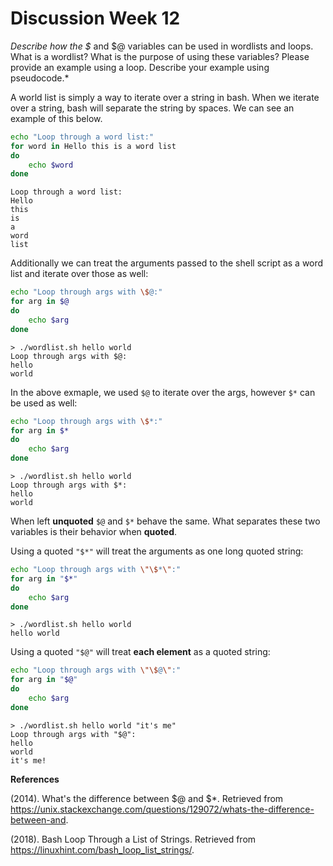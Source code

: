# Discussion Week 12

*Describe how the $* and $@ variables can be used in wordlists and loops. What is a wordlist? What is the purpose of using these variables? Please provide an example using a loop. Describe your example using pseudocode.*

A world list is simply a way to iterate over a string in bash. When we iterate over a string, bash will separate the string by spaces. We can see an example of this below.

```sh
echo "Loop through a word list:"
for word in Hello this is a word list
do
    echo $word
done
```

```
Loop through a word list:
Hello
this
is
a
word
list
```

Additionally we can treat the arguments passed to the shell script as a word list and iterate over those as well:

```sh
echo "Loop through args with \$@:"
for arg in $@
do
    echo $arg
done
```

```
> ./wordlist.sh hello world
Loop through args with $@:
hello
world
```

In the above exmaple, we used `$@` to iterate over the args, however `$*` can be used as well:

```sh
echo "Loop through args with \$*:"
for arg in $*
do
    echo $arg
done
```

```
> ./wordlist.sh hello world
Loop through args with $*:
hello
world
```

When left **unquoted** `$@` and `$*` behave the same. What separates these two variables is their behavior when **quoted**. 

Using a quoted `"$*"` will treat the arguments as one long quoted string:

```sh
echo "Loop through args with \"\$*\":"
for arg in "$*"
do
    echo $arg
done
```

```
> ./wordlist.sh hello world
hello world
```

Using a quoted `"$@"` will treat **each element** as a quoted string:

```sh
echo "Loop through args with \"\$@\":"
for arg in "$@"
do
    echo $arg
done
```

```
> ./wordlist.sh hello world "it's me"
Loop through args with "$@":
hello
world
it's me!
```

**References**

(2014). What's the difference between $@ and $*. Retrieved from https://unix.stackexchange.com/questions/129072/whats-the-difference-between-and.

(2018). Bash Loop Through a List of Strings. Retrieved from https://linuxhint.com/bash_loop_list_strings/.